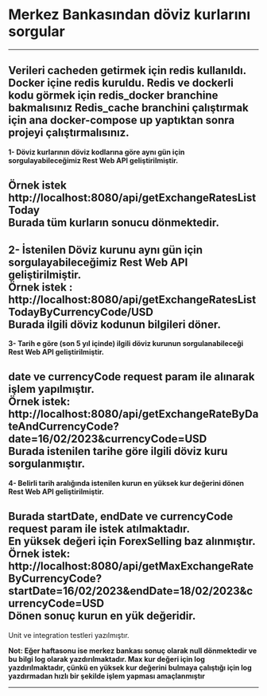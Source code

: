 # Merkez Bankasından döviz kurlarını sorgular
--------------------------
**Verileri cacheden getirmek için redis kullanıldı. Docker içine redis kuruldu. Redis ve dockerli kodu görmek için redis_docker branchine bakmalısınız**
Redis_cache branchini çalıştırmak için ana docker-compose up yaptıktan sonra projeyi çalıştırmalısınız.
------------------
**1- Döviz kurlarının döviz kodlarına göre aynı gün için sorgulayabileceğimiz Rest Web API geliştirilmiştir.**

Örnek istek
http://localhost:8080/api/getExchangeRatesListToday  
Burada tüm kurların sonucu dönmektedir.  
----------
**2- İstenilen Döviz kurunu aynı gün için sorgulayabileceğimiz Rest Web API geliştirilmiştir.**  
Örnek istek : http://localhost:8080/api/getExchangeRatesListTodayByCurrencyCode/USD  
Burada ilgili döviz kodunun bilgileri döner.  
-------------
**3- Tarih e göre (son 5 yıl içinde) ilgili döviz kurunun sorgulanabileceği Rest Web API geliştirilmiştir.** 

date ve currencyCode request param ile alınarak işlem yapılmıştır.  
Örnek istek: http://localhost:8080/api/getExchangeRateByDateAndCurrencyCode?date=16/02/2023&currencyCode=USD  
Burada istenilen tarihe göre ilgili döviz kuru sorgulanmıştır.  
----------
**4- Belirli tarih aralığında istenilen kurun en yüksek kur değerini dönen Rest Web API
geliştirilmiştir.**  

Burada startDate, endDate ve currencyCode request param ile istek atılmaktadır.  
**En yüksek değeri için ForexSelling baz alınmıştır.**  
Örnek istek: http://localhost:8080/api/getMaxExchangeRateByCurrencyCode?startDate=16/02/2023&endDate=18/02/2023&currencyCode=USD  
Dönen sonuç kurun en yük değeridir.
------------
Unit ve integration testleri yazılmıştır.


**Not: Eğer haftasonu ise merkez bankası sonuç olarak null dönmektedir ve bu bilgi log olarak yazdırılmaktadır. Max kur değeri için log yazdırılmaktadır, çünkü en yüksek kur değerini bulmaya çalıştığı için log yazdırmadan hızlı bir şekilde işlem yapması amaçlanmıştır**  

---------------



